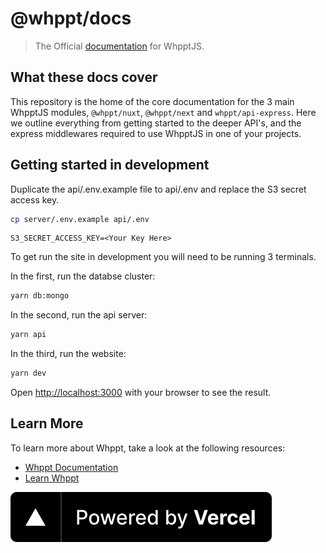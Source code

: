 # @whppt/docs

> The Official [documentation](https://www.whppt.org/docs) for WhpptJS.

## What these docs cover

This repository is the home of the core documentation for the 3 main WhpptJS modules, `@whppt/nuxt`, `@whppt/next` and `whppt/api-express`. Here we outline everything from getting started to the deeper API's, and the express middlewares required to use WhpptJS in one of your projects.

## Getting started in development

Duplicate the api/.env.example file to api/.env and replace the S3 secret access key.

```bash
cp server/.env.example api/.env
```

```
S3_SECRET_ACCESS_KEY=<Your Key Here>
```

To get run the site in development you will need to be running 3 terminals.

In the first, run the databse cluster:

```bash
yarn db:mongo
```

In the second, run the api server:

```bash
yarn api
```

In the third, run the website:

```bash
yarn dev
```

Open [http://localhost:3000](http://localhost:3000) with your browser to see the result.

## Learn More

To learn more about Whppt, take a look at the following resources:

- [Whppt Documentation](https://www.whppt.org/docs)
- [Learn Whppt](https://www.whppt.org)

[![Powered By Vercel](./assets/powered-by-vercel.svg)](https://vercel.com/?utm_source=whppt&utm_campaign=oss)
